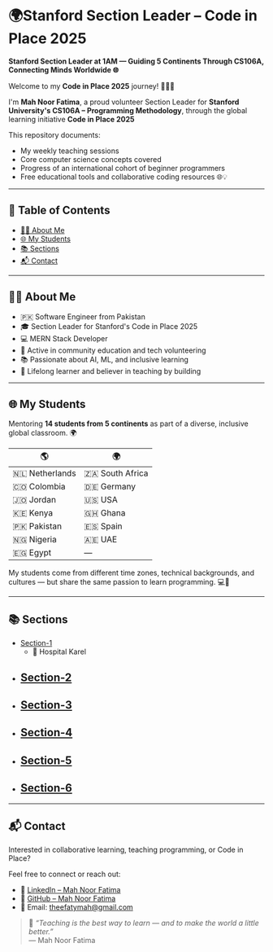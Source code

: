 # 🌍Stanford Section Leader – Code in Place 2025

**Stanford Section Leader at 1AM — Guiding 5 Continents Through CS106A, Connecting Minds Worldwide 🌐**

Welcome to my **Code in Place 2025** journey! 👩‍🏫✨

I'm **Mah Noor Fatima**, a proud volunteer Section Leader for **Stanford University's CS106A – Programming Methodology**, through the global learning initiative **Code in Place 2025**

This repository documents:
- My weekly teaching sessions
- Core computer science concepts covered
- Progress of an international cohort of beginner programmers
- Free educational tools and collaborative coding resources 🌐💡

---

## 📌 Table of Contents

- [👩‍🏫 About Me](#-about-me)
- [🌐 My Students](#-my-students)
- [📚 Sections](#-sections)
- [📬 Contact](#-contact)

---

## 👩‍🏫 About Me
- 🇵🇰 Software Engineer from Pakistan  
- 🎓 Section Leader for Stanford's Code in Place 2025  
- 💻 MERN Stack Developer  
- 🤝 Active in community education and tech volunteering  
- 📚 Passionate about AI, ML, and inclusive learning  
- 🧠 Lifelong learner and believer in teaching by building  

---

## 🌐 My Students

Mentoring **14 students from 5 continents** as part of a diverse, inclusive global classroom. 🌍

| 🌎 | 🌍 |
|------------|------------|
| 🇳🇱 Netherlands | 🇿🇦 South Africa |
| 🇨🇴 Colombia   | 🇩🇪 Germany |
| 🇯🇴 Jordan      | 🇺🇸 USA |
| 🇰🇪 Kenya       | 🇬🇭 Ghana |
| 🇵🇰 Pakistan    | 🇪🇸 Spain |
| 🇳🇬 Nigeria     | 🇦🇪 UAE |
| 🇪🇬 Egypt       | — |

My students come from different time zones, technical backgrounds, and cultures — but share the same passion to learn programming. 💻🚀

---

## 📚 Sections

- [Section-1](Section-1/README.md)
  - 🏥 Hospital Karel
- [Section-2](Section-2/README.md)
  - 
- [Section-3](Section-3/README.md)
  - 
- [Section-4](Section-4/README.md)
  - 
- [Section-5](Section-5/README.md)
  - 
- [Section-6](Section-6/README.md)
  - 
---


## 📬 Contact

Interested in collaborative learning, teaching programming, or Code in Place?

Feel free to connect or reach out:

- 💼 [LinkedIn – Mah Noor Fatima](https://www.linkedin.com/in/theefatymah/)
- 🐙 [GitHub – Mah Noor Fatima](https://github.com/theefatymah)
- 📧 Email: [theefatymah@gmail.com](mailto:theefatymah@gmail.com)


> 💬 *“Teaching is the best way to learn — and to make the world a little better.”*  
> — Mah Noor Fatima
